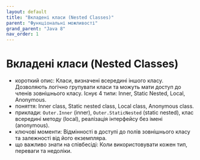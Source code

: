```yaml
---
layout: default
title: "Вкладені класи (Nested Classes)"
parent: "Функціональні можливості"
grand_parent: "Java 8"
nav_order: 1
---
```


# Вкладені класи (Nested Classes)

*   короткий опис: Класи, визначені всередині іншого класу. Дозволяють логічно групувати класи та можуть мати доступ до членів зовнішнього класу. Існує 4 типи: Inner, Static Nested, Local, Anonymous.
*   поняття: Inner class, Static nested class, Local class, Anonymous class.
*   приклади: `Outer.Inner` (inner), `Outer.StaticNested` (static nested), клас всередині методу (local), реалізація інтерфейсу без імені (anonymous).
*   ключові моменти: Відмінності в доступі до полів зовнішнього класу та залежності від його екземпляра.
*   що важливо знати на співбесіді: Коли використовувати кожен тип, переваги та недоліки.
